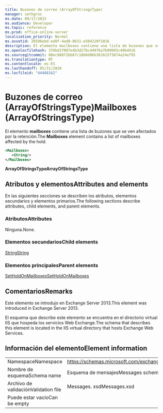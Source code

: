 ```yaml
---
title: Buzones de correo (ArrayOfStringsType)
manager: sethgros
ms.date: 09/17/2015
ms.audience: Developer
ms.topic: reference
ms.prod: office-online-server
localization_priority: Normal
ms.assetid: 20596ebd-ed0f-4ad0-8631-e504220f1016
description: El elemento mailboxes contiene una lista de buzones que se ven afectados por la retención.
ms.openlocfilehash: 376bd1f007e4b3d27bc44076a7b09993c49bd416
ms.sourcegitcommit: 88ec988f2bb67c1866d06b361615f3674a24e795
ms.translationtype: MT
ms.contentlocale: es-ES
ms.lasthandoff: 05/31/2020
ms.locfileid: "44468162"
---
```

# <a name="mailboxes-arrayofstringstype"></a><span data-ttu-id="7bf0d-103">Buzones de correo (ArrayOfStringsType)</span><span class="sxs-lookup"><span data-stu-id="7bf0d-103">Mailboxes (ArrayOfStringsType)</span></span>

<span data-ttu-id="7bf0d-104">El elemento **mailboxes** contiene una lista de buzones que se ven afectados por la retención.</span><span class="sxs-lookup"><span data-stu-id="7bf0d-104">The **Mailboxes** element contains a list of mailboxes affected by the hold.</span></span> 
  
```XML
<Mailboxes>
   <String/>
</Mailboxes>
```

<span data-ttu-id="7bf0d-105">**ArrayOfStringsType**</span><span class="sxs-lookup"><span data-stu-id="7bf0d-105">**ArrayOfStringsType**</span></span>

## <a name="attributes-and-elements"></a><span data-ttu-id="7bf0d-106">Atributos y elementos</span><span class="sxs-lookup"><span data-stu-id="7bf0d-106">Attributes and elements</span></span>

<span data-ttu-id="7bf0d-107">En las siguientes secciones se describen los atributos, elementos secundarios y elementos primarios.</span><span class="sxs-lookup"><span data-stu-id="7bf0d-107">The following sections describe attributes, child elements, and parent elements.</span></span>
  
### <a name="attributes"></a><span data-ttu-id="7bf0d-108">Atributos</span><span class="sxs-lookup"><span data-stu-id="7bf0d-108">Attributes</span></span>

<span data-ttu-id="7bf0d-109">Ninguna.</span><span class="sxs-lookup"><span data-stu-id="7bf0d-109">None.</span></span>
  
### <a name="child-elements"></a><span data-ttu-id="7bf0d-110">Elementos secundarios</span><span class="sxs-lookup"><span data-stu-id="7bf0d-110">Child elements</span></span>

[<span data-ttu-id="7bf0d-111">String</span><span class="sxs-lookup"><span data-stu-id="7bf0d-111">String</span></span>](string.md)
  
### <a name="parent-elements"></a><span data-ttu-id="7bf0d-112">Elementos principales</span><span class="sxs-lookup"><span data-stu-id="7bf0d-112">Parent elements</span></span>

[<span data-ttu-id="7bf0d-113">SetHoldOnMailboxes</span><span class="sxs-lookup"><span data-stu-id="7bf0d-113">SetHoldOnMailboxes</span></span>](setholdonmailboxes.md)
  
## <a name="remarks"></a><span data-ttu-id="7bf0d-114">Comentarios</span><span class="sxs-lookup"><span data-stu-id="7bf0d-114">Remarks</span></span>

<span data-ttu-id="7bf0d-115">Este elemento se introdujo en Exchange Server 2013.</span><span class="sxs-lookup"><span data-stu-id="7bf0d-115">This element was introduced in Exchange Server 2013.</span></span>
  
<span data-ttu-id="7bf0d-116">El esquema que describe este elemento se encuentra en el directorio virtual IIS que hospeda los servicios Web Exchange.</span><span class="sxs-lookup"><span data-stu-id="7bf0d-116">The schema that describes this element is located in the IIS virtual directory that hosts Exchange Web Services.</span></span>
  
## <a name="element-information"></a><span data-ttu-id="7bf0d-117">Información del elemento</span><span class="sxs-lookup"><span data-stu-id="7bf0d-117">Element information</span></span>

|||
|:-----|:-----|
|<span data-ttu-id="7bf0d-118">Namespace</span><span class="sxs-lookup"><span data-stu-id="7bf0d-118">Namespace</span></span>  <br/> |https://schemas.microsoft.com/exchange/services/2006/messages  <br/> |
|<span data-ttu-id="7bf0d-119">Nombre de esquema</span><span class="sxs-lookup"><span data-stu-id="7bf0d-119">Schema name</span></span>  <br/> |<span data-ttu-id="7bf0d-120">Esquema de mensajes</span><span class="sxs-lookup"><span data-stu-id="7bf0d-120">Messages schema</span></span>  <br/> |
|<span data-ttu-id="7bf0d-121">Archivo de validación</span><span class="sxs-lookup"><span data-stu-id="7bf0d-121">Validation file</span></span>  <br/> |<span data-ttu-id="7bf0d-122">Messages. xsd</span><span class="sxs-lookup"><span data-stu-id="7bf0d-122">Messages.xsd</span></span>  <br/> |
|<span data-ttu-id="7bf0d-123">Puede estar vacío</span><span class="sxs-lookup"><span data-stu-id="7bf0d-123">Can be empty</span></span>  <br/> ||
   

